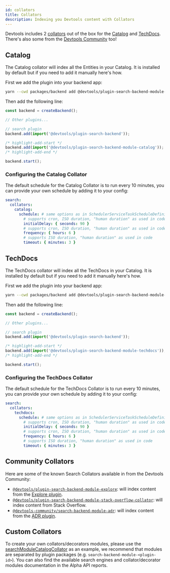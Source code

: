 ```yaml
---
id: collators
title: Collators
description: Indexing you Devtools content with Collators
---
```


Devtools includes 2 [collators](./concepts.md#collators) out of the box for the [Catalog](#catalog) and [TechDocs](#techdocs). There's also some from the [Devtools Community](#community-collators) too!

## Catalog

The Catalog collator will index all the Entities in your Catalog. It is installed by default but if you need to add it manually here's how.

First we add the plugin into your backend app:

```bash title="From your Devtools root directory"
yarn --cwd packages/backend add @devtools/plugin-search-backend-module-catalog
```

Then add the following line:

```ts title="packages/backend/src/index.ts"
const backend = createBackend();

// Other plugins...

// search plugin
backend.add(import('@devtools/plugin-search-backend'));

/* highlight-add-start */
backend.add(import('@devtools/plugin-search-backend-module-catalog'));
/* highlight-add-end */

backend.start();
```

### Configuring the Catalog Collator

The default schedule for the Catalog Collator is to run every 10 minutes, you can provide your own schedule by adding it to your config:

```yaml title="app-config.yaml
search:
  collators:
    catalog:
      schedule: # same options as in SchedulerServiceTaskScheduleDefinition
        # supports cron, ISO duration, "human duration" as used in code
        initialDelay: { seconds: 90 }
        # supports cron, ISO duration, "human duration" as used in code
        frequency: { hours: 6 }
        # supports ISO duration, "human duration" as used in code
        timeout: { minutes: 3 }
```

## TechDocs

The TechDocs collator will index all the TechDocs in your Catalog. It is installed by default but if you need to add it manually here's how.

First we add the plugin into your backend app:

```bash title="From your Devtools root directory"
yarn --cwd packages/backend add @devtools/plugin-search-backend-module-techdocs
```

Then add the following line:

```ts title="packages/backend/src/index.ts"
const backend = createBackend();

// Other plugins...

// search plugin
backend.add(import('@devtools/plugin-search-backend'));

/* highlight-add-start */
backend.add(import('@devtools/plugin-search-backend-module-techdocs'));
/* highlight-add-end */

backend.start();
```

### Configuring the TechDocs Collator

The default schedule for the TechDocs Collator is to run every 10 minutes, you can provide your own schedule by adding it to your config:

```yaml title="app-config.yaml
search:
  collators:
    techdocs:
      schedule: # same options as in SchedulerServiceTaskScheduleDefinition
        # supports cron, ISO duration, "human duration" as used in code
        initialDelay: { seconds: 90 }
        # supports cron, ISO duration, "human duration" as used in code
        frequency: { hours: 6 }
        # supports ISO duration, "human duration" as used in code
        timeout: { minutes: 3 }
```

## Community Collators

Here are some of the known Search Collators available in from the Devtools Community:

- [`@devtools/plugin-search-backend-module-explore`](https://github.com/khulnasoft/devtools/tree/master/plugins/search-backend-module-explore): will index content from the [Explore plugin](https://github.com/khulnasoft/community-plugins/tree/main/workspaces/explore/plugins/explore).
- [`@devtools/plugin-search-backend-module-stack-overflow-collator`](https://github.com/khulnasoft/devtools/tree/master/plugins/search-backend-module-stack-overflow-collator): will index content from Stack Overflow.
- [`@devtools-community/search-backend-module-adr`](https://github.com/khulnasoft/community-plugins/tree/main/workspaces/adr/plugins/search-backend-module-adr): will index content from the [ADR plugin](https://github.com/khulnasoft/community-plugins/tree/main/workspaces/adr/plugins/adr).

## Custom Collators

To create your own collators/decorators modules, please use the [searchModuleCatalogCollator](https://github.com/khulnasoft/devtools/blob/d7f955f300893f50c4882ea8f5c09aa42dfaacfd/plugins/search-backend-module-catalog/src/alpha.ts#L49) as an example, we recommend that modules are separated by plugin packages (e.g. `search-backend-module-<plugin-id>`). You can also find the available search engines and collator/decorator modules documentation in the Alpha API reports.
